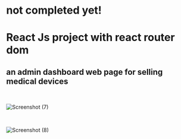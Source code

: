 # not completed yet!

# React Js project with react router dom

## an admin dashboard web page for selling medical devices

<br>

![Screenshot (7)](https://github.com/KamyarGanjian/BitDigit-Website/assets/145255798/3ec4d178-62f0-4d47-962b-8a1b415c6d62)

<br>

![Screenshot (8)](https://github.com/KamyarGanjian/BitDigit-Website/assets/145255798/6044d6a7-9b75-4f4e-a97c-72151d51750d)
